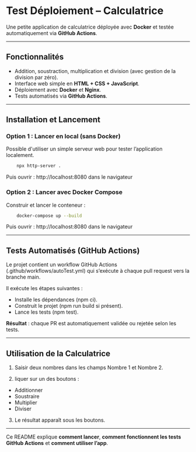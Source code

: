 # Test Déploiement – Calculatrice

Une petite application de calculatrice déployée avec **Docker** et testée automatiquement via **GitHub Actions**.

---

## Fonctionnalités

- Addition, soustraction, multiplication et division (avec gestion de la division par zéro).
- Interface web simple en **HTML + CSS + JavaScript**.
- Déploiement avec **Docker** et **Nginx**.
- Tests automatisés via **GitHub Actions**.

---

## Installation et Lancement

### Option 1 : Lancer en local (sans Docker)
Possible d'utiliser un simple serveur web pour tester l’application localement.

```bash
    npx http-server .
```
Puis ouvrir : http://localhost:8080 dans le navigateur

### Option 2 : Lancer avec Docker Compose
Construir et lancer le conteneur :
```bash
    docker-compose up --build
```
Puis ouvrir : http://localhost:8080 dans le navigateur

---

## Tests Automatisés (GitHub Actions)
Le projet contient un workflow GitHub Actions (.github/workflows/autoTest.yml) qui s’exécute à chaque pull request vers la branche main.

Il exécute les étapes suivantes :

- Installe les dépendances (npm ci).
- Construit le projet (npm run build si présent).
- Lance les tests (npm test).

**Résultat** : chaque PR est automatiquement validée ou rejetée selon les tests.

---

## Utilisation de la Calculatrice
1. Saisir deux nombres dans les champs Nombre 1 et Nombre 2.

2. liquer sur un des boutons :

- Additionner
- Soustraire
- Multiplier
- Diviser

3. Le résultat apparaît sous les boutons.

---

Ce README explique **comment lancer**, **comment fonctionnent les tests GitHub Actions** et **comment utiliser l’app**.  